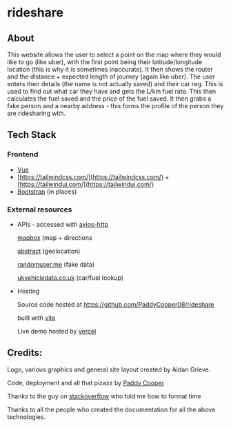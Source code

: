 # rideshare

## About

This website allows the user to select a point on the map where they would like to go (like uber), with the first point being their latitude/longitude location (this is why it is sometimes inaccurate). It then shows the router and the distance + expected length of journey (again like uber). The user enters their details (the name is not actually saved) and their car reg. This is used to find out what car they have and gets the L/km fuel rate. This then calculates the fuel saved and the price of the fuel saved. It then grabs a fake person and a nearby address - this forms the profile of the person they are ridesharing with.

## Tech Stack

### Frontend

- [Vue](http://vuejs.org)
- [https://tailwindcss.com/](https://tailwindcss.com/) + [https://tailwindui.com/](https://tailwindui.com/)
- [Bootstrap](https://getbootstrap.com/) (in places)

### External resources

- APIs - accessed with [axios-http](https://axios-http.com/)
    
    [mapbox](http://mapbox.com)  (map + directions
    
    [abstract](https://www.abstractapi.com/) (geolocation)
    
    [randomuser.me](http://randomuser.me) (fake data)
    
    [ukvehicledata.co.uk](http://ukvehicledata.co.uk) (car/fuel lookup)
    
- Hosting
    
    Source code hosted at https://github.com/PaddyCooper08/rideshare
    
    built with [vite](http://vitejs.dev)
    
    Live demo hosted by [vercel](https://vercel.com/dashboard)
    

## Credits:

Logo, various graphics and general site layout created by Aidan Grieve.

Code, deployment and all that pizazz by [Paddy Cooper](http://github.com/paddycooper08)

Thanks to the guy on [stackoverflow](http://stackoverflow.com) who told me how to format time

Thanks to all the people who created the documentation for all the above technologies.